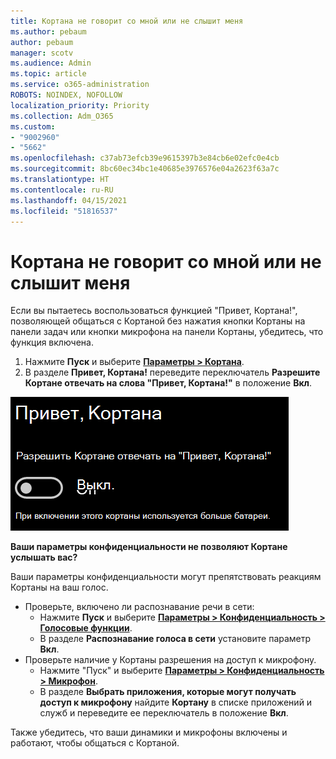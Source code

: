 ```yaml
---
title: Кортана не говорит со мной или не слышит меня
ms.author: pebaum
author: pebaum
manager: scotv
ms.audience: Admin
ms.topic: article
ms.service: o365-administration
ROBOTS: NOINDEX, NOFOLLOW
localization_priority: Priority
ms.collection: Adm_O365
ms.custom:
- "9002960"
- "5662"
ms.openlocfilehash: c37ab73efcb39e9615397b3e84cb6e02efc0e4cb
ms.sourcegitcommit: 8bc60ec34bc1e40685e3976576e04a2623f63a7c
ms.translationtype: HT
ms.contentlocale: ru-RU
ms.lasthandoff: 04/15/2021
ms.locfileid: "51816537"
---
```

# <a name="cortana-doesnt-talk-to-me-or-cant-hear-me"></a>Кортана не говорит со мной или не слышит меня

Если вы пытаетесь воспользоваться функцией "Привет, Кортана!", позволяющей общаться с Кортаной без нажатия кнопки Кортаны на панели задач или кнопки микрофона на панели Кортаны, убедитесь, что функция включена.

1. Нажмите **Пуск** и выберите **[Параметры > Кортана](ms-settings:cortana?activationSource=GetHelp)**.
2. В разделе **Привет, Кортана!** переведите переключатель **Разрешите Кортане отвечать на слова "Привет, Кортана!"** в положение **Вкл**.

![Привет, Кортана!](media/hey-cortana.png)

**Ваши параметры конфиденциальности не позволяют Кортане услышать вас?**

Ваши параметры конфиденциальности могут препятствовать реакциям Кортаны на ваш голос.
- Проверьте, включено ли распознавание речи в сети:
    - Нажмите **Пуск** и выберите **[Параметры > Конфиденциальность > Голосовые функции](ms-settings:privacy-speech?activationSource=GetHelp)**.
    - В разделе **Распознавание голоса в сети** установите параметр **Вкл**.
- Проверьте наличие у Кортаны разрешения на доступ к микрофону. 
    - Нажмите "Пуск" и выберите **[Параметры > Конфиденциальность > Микрофон](ms-settings:privacy-microphone?activationSource=GetHelp)**.
    - В разделе **Выбрать приложения, которые могут получать доступ к микрофону** найдите **Кортану** в списке приложений и служб и переведите ее переключатель в положение **Вкл**.

Также убедитесь, что ваши динамики и микрофоны включены и работают, чтобы общаться с Кортаной.
